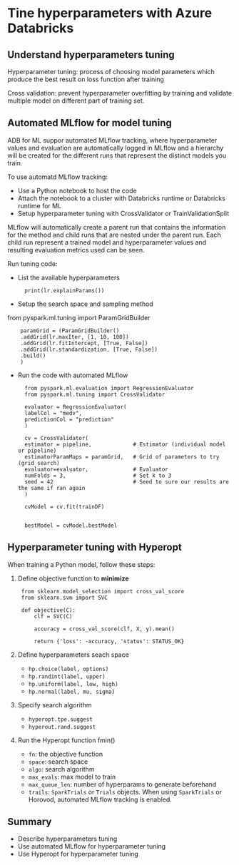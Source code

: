 # Tine hyperparameters with Azure Databricks

## Understand hyperparameters tuning

Hyperparameter tuning: process of choosing model parameters which produce the best result on loss function after training

Cross validation: prevent hyperparameter overfitting by training and validate multiple model on different part of training set.

## Automated MLflow for model tuning

ADB for ML suppor automated MLflow tracking, where hyperparameter values and evaluation are automatically logged in MLflow and a hierarchy will be created for the different runs that represent the distinct models you train.

To use automatd MLflow tracking:
- Use a Python notebook to host the code
- Attach the notebook to a cluster with Databricks runtime or Databricks runtime for ML
- Setup hyperparameter tuning with CrossValidator or TrainValidationSplit

MLflow will automatically create a parent run that contains the information for the method and child runs that are nested under the parent run. Each child run represent a trained model and hyperparameter values and resulting evaluation metrics used can be seen.

Run tuning code:
- List the available hyperparameters

        print(lr.explainParams())

- Setup the search space and sampling method

from pyspark.ml.tuning import ParamGridBuilder

        paramGrid = (ParamGridBuilder()
        .addGrid(lr.maxIter, [1, 10, 100])
        .addGrid(lr.fitIntercept, [True, False])
        .addGrid(lr.standardization, [True, False])
        .build()
        )

- Run the code with automated MLflow

        from pyspark.ml.evaluation import RegressionEvaluator
        from pyspark.ml.tuning import CrossValidator

        evaluator = RegressionEvaluator(
        labelCol = "medv", 
        predictionCol = "prediction"
        )

        cv = CrossValidator(
        estimator = pipeline,             # Estimator (individual model or pipeline)
        estimatorParamMaps = paramGrid,   # Grid of parameters to try (grid search)
        evaluator=evaluator,              # Evaluator
        numFolds = 3,                     # Set k to 3
        seed = 42                         # Seed to sure our results are the same if ran again
        )

        cvModel = cv.fit(trainDF)


        bestModel = cvModel.bestModel

## Hyperparameter tuning with Hyperopt

When training a Python model, follow these steps:

1. Define objective function to **minimize**

        from sklearn.model_selection import cross_val_score
        from sklearn.svm import SVC

        def objective(C):
            clf = SVC(C)
            
            accuracy = cross_val_score(clf, X, y).mean()
            
            return {'loss': -accuracy, 'status': STATUS_OK}

2. Define hyperparameters seach space
    - `hp.choice(label, options)`
    - `hp.randint(label, upper)`
    - `hp.uniform(label, low, high)`
    - `hp.normal(label, mu, sigma)`
3. Specify search algorithm
    - `hyperopt.tpe.suggest`
    - `hyperout.rand.suggest`
4. Run the Hyperopt function fmin()
    - `fn`: the objective function
    - `space`: search space
    - `algo`: search algorithm
    - `max_evals`: max model to train
    - `max_queue_len`: number of hyperparams to generate beforehand
    - `trails`: `SparkTrials` or `Trials` objects. When using `SparkTrials` or Horovod, automated MLflow tracking is enabled.

## Summary

- Describe hyperparameters tuning
- Use automated MLflow for hyperparameter tuning
- Use Hyperopt for hyperparameter tuning